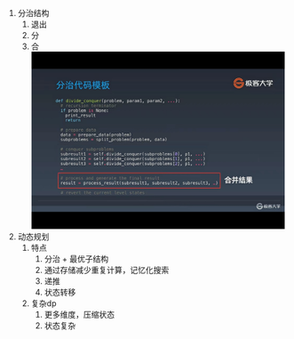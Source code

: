 1. 分治结构
   1. 退出
   2. 分
   3. 合![image-20230427164646771](res/01.总结/image-20230427164646771.png)
2. 动态规划
   1. 特点
      1. 分治 + 最优子结构
      2. 通过存储减少重复计算，记忆化搜索
      3. 递推
      4. 状态转移
   2. 复杂dp
      1. 更多维度，压缩状态
      2. 状态复杂